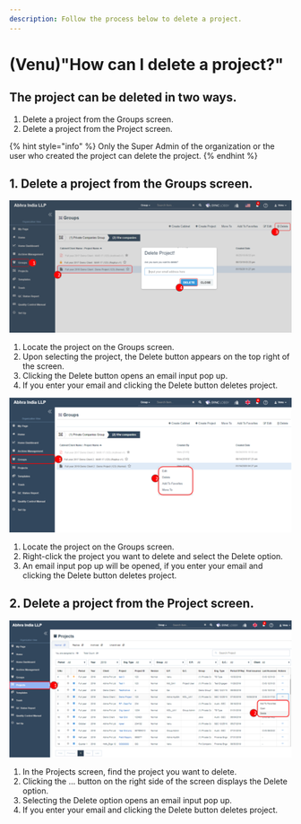 ```yaml
---
description: Follow the process below to delete a project.
---
```


# \(Venu\)"How can I delete a project?"

## The project can be deleted in two ways.

1. Delete a project from the Groups screen.
2. Delete a project from the Project screen. 

{% hint style="info" %}
Only the Super Admin of the organization or the user who created the project can delete the project.
{% endhint %}

## 1. Delete a project from the Groups screen.

![Groups &amp;gt; Find Project &amp; select &amp;gt; Delete &amp;gt; Enter email &amp; Delete](../.gitbook/assets/delete-project-from-groups.png)

1. Locate the project on the Groups screen.
2. Upon selecting the project, the Delete button appears on the top right of the screen.
3. Clicking the Delete button opens an email input pop up.
4. If you enter your email and clicking the Delete button deletes project.

![Organization View &amp;gt; Groups &amp;gt; Find Project &amp;gt; Right click &amp;gt; Delete](../.gitbook/assets/delete-project.png)

1. Locate the project on the Groups screen.
2. Right-click the project you want to delete and select the Delete option.
3. An email input pop up will be opened, if you enter your email and clicking the Delete button deletes project.

## 2. Delete a project from the Project screen.

![Organization View &amp;gt; Projects &amp;gt; Find Project &amp;gt; Three dots button &amp;gt; Delete](../.gitbook/assets/delete-project-2.png)

1. In the Projects screen, find the project you want to delete.
2. Clicking the ... button on the right side of the screen displays the Delete option.
3. Selecting the Delete option opens an email input pop up.
4. If you enter your email and clicking the Delete button deletes project.

